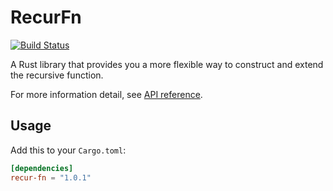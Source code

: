 # RecurFn

[![Build Status](https://jason5lee.visualstudio.com/rust-recur-fn/_apis/build/status/rust-recur-fn-CI?branchName=master)](https://jason5lee.visualstudio.com/rust-recur-fn/_build/latest?definitionId=1&branchName=master)

A Rust library that provides you a more flexible way to construct and extend the recursive function.

For more information detail, see [API reference](https://docs.rs/recur-fn).

## Usage

Add this to your `Cargo.toml`:

```toml
[dependencies]
recur-fn = "1.0.1"
```